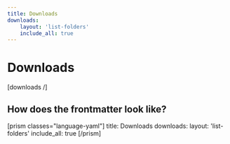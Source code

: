 ```yaml
---
title: Downloads
downloads:
    layout: 'list-folders'
    include_all: true
---
```


# Downloads

[downloads /]

## How does the frontmatter look like?

[prism classes="language-yaml"]
title: Downloads
downloads:
  layout: 'list-folders'
  include_all: true
[/prism]